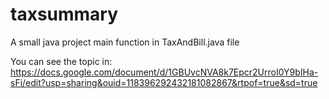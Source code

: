 # taxsummary
A small java project
main function in TaxAndBill.java file

You can see the topic in: https://docs.google.com/document/d/1GBUvcNVA8k7Epcr2UrroI0Y9bIHa-sFi/edit?usp=sharing&ouid=118396292432181082867&rtpof=true&sd=true
